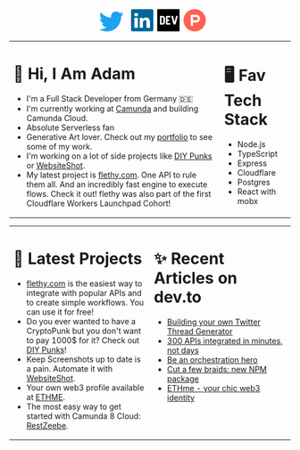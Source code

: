 <div align="center"><a href="https://twitter.com/urbanisierung"><img src="https://raw.githubusercontent.com/urbanisierung/urbanisierung/master/assets/twitter.svg" title="Twitter" alt="Twitter" height="40" /></a>&ensp;<a href="https://linkedin.com/adamurban"><img src="https://raw.githubusercontent.com/urbanisierung/urbanisierung/master/assets/linkedin.svg" title="LinkedIn" alt="LinkedIn" height="40" /></a>&ensp;<a href="https://dev.to/urbanisierung"><img src="https://raw.githubusercontent.com/urbanisierung/urbanisierung/master/assets/devto.png" title="dev.to" alt="dev.to" height="40" /></a>&ensp;<a href="https://producthunt.com/@urbanisierung"><img src="https://raw.githubusercontent.com/urbanisierung/urbanisierung/master/assets/producthunt.png" title="ProductHunt" alt="ProductHunt" height="40" /></a></div>
<table><tr>

<td valign="top" width="75%">

# 👋 Hi, I Am Adam
- I'm a Full Stack Developer from Germany 🇩🇪
- I'm currently working at [Camunda](https://camunda.com) and building Camunda Cloud.
- Absolute Serverless fan
- Generative Art lover. Check out my [portfolio](https://urbanisierung.dev) to see some of my work.
- I'm working on a lot of side projects like [DIY Punks](https://diypunks.xyz) or [WebsiteShot](https://websiteshot.app).
- My latest project is [flethy.com](https://flethy.com). One API to rule them all. And an incredibly fast engine to execute flows. Check it out! flethy was also part of the first Cloudflare Workers Launchpad Cohort!

</td>
<td valign="top" width="25%">

# 🖥️ Fav Tech Stack
- Node.js
- TypeScript
- Express
- Cloudflare
- Postgres
- React with mobx

</td>

</tr></table>
<table><tr>

<td valign="top" width="50%">

# 🚀 Latest Projects
- [flethy.com](https://flethy.com) is the easiest way to integrate with popular APIs and to create simple workflows. You can use it for free!
- Do you ever wanted to have a CryptoPunk but you don't want to pay 1000$ for it? Check out [DIY Punks](https://diypunks.xyz)!
- Keep Screenshots up to date is a pain. Automate it with [WebsiteShot](https://websiteshot.app).
- Your own web3 profile available at [ETHME](https.//ethme.at).
- The most easy way to get started with Camunda 8 Cloud: [RestZeebe](https://restzeebe.app).

</td>
<td valign="top" width="50%">

# ✨ Recent Articles on dev.to
- [Building your own Twitter Thread Generator](https://dev.to/urbanisierung/building-your-own-twitter-thread-generator-12fm)
- [300 APIs integrated in minutes, not days](https://dev.to/urbanisierung/300-apis-integrated-in-minutes-not-days-3ogg)
- [Be an orchestration hero](https://dev.to/urbanisierung/be-an-orchestration-hero-2899)
- [Cut a few braids: new NPM package](https://dev.to/urbanisierung/cut-a-few-braids-new-npm-package-1234)
- [ETHme - your chic web3 identity](https://dev.to/urbanisierung/ethme-your-chic-web3-identity-17op)

</td>

</tr></table>